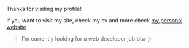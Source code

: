 Thanks for visiting my profile!

If you want to visit my site, check my cv and more check [my personal website](https://sxdny.dev)

> I'm currently looking for a web developer job btw ;)
